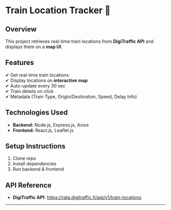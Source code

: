 # Train Location Tracker 🚆

## Overview
This project retrieves real-time train locations from **DigiTraffic API** and displays them on a **map UI**.

## Features
✔ Get real-time train locations  
✔ Display locations on **interactive map**  
✔ Auto-update every 30 sec  
✔ Train details on click  
✔ Metadata (Train Type, Origin/Destination, Speed, Delay Info)  

## Technologies Used
- **Backend:** Node.js, Express.js, Axios  
- **Frontend:** React.js, Leaflet.js  

## Setup Instructions
1. Clone repo  
2. Install dependencies  
3. Run backend & frontend  

## API Reference
- **DigiTraffic API:** https://rata.digitraffic.fi/api/v1/train-locations

---